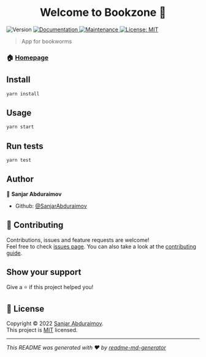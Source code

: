 <h1 align="center">Welcome to Bookzone 👋</h1>
<p>
  <img alt="Version" src="https://img.shields.io/badge/version-0.0.1-blue.svg?cacheSeconds=2592000" />
  <a href="https://bookzon.herokuapp.com/api/docs" target="_blank">
    <img alt="Documentation" src="https://img.shields.io/badge/documentation-yes-brightgreen.svg" />
  </a>
  <a href="https://github.com/SanjarAbduraimov/bookzone-v3/graphs/commit-activity" target="_blank">
    <img alt="Maintenance" src="https://img.shields.io/badge/Maintained%3F-yes-green.svg" />
  </a>
  <a href="https://github.com/SanjarAbduraimov/bookzone-v3/blob/master/LICENSE" target="_blank">
    <img alt="License: MIT" src="https://img.shields.io/github/license/SanjarAbduraimov/Bookzone" />
  </a>
</p>

> App for bookworms

### 🏠 [Homepage](https://bookzone.uz)

## Install

```sh
yarn install
```

## Usage

```sh
yarn start
```

## Run tests

```sh
yarn test
```

## Author

👤 **Sanjar Abduraimov**

* Github: [@SanjarAbduraimov](https://github.com/SanjarAbduraimov)

## 🤝 Contributing

Contributions, issues and feature requests are welcome!<br />Feel free to check [issues page](https://github.com/SanjarAbduraimov/bookzone-v3/issues). You can also take a look at the [contributing guide](https://github.com/SanjarAbduraimov/bookzone-v3/blob/master/CONTRIBUTING.md).

## Show your support

Give a ⭐️ if this project helped you!

## 📝 License

Copyright © 2022 [Sanjar Abduraimov](https://github.com/SanjarAbduraimov).<br />
This project is [MIT](https://github.com/SanjarAbduraimov/bookzone-v3/blob/master/LICENSE) licensed.

***
_This README was generated with ❤️ by [readme-md-generator](https://github.com/kefranabg/readme-md-generator)_